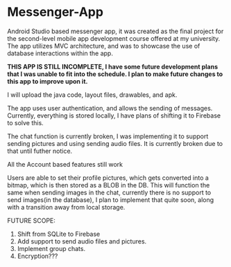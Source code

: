 # Messenger-App
Android Studio based messenger app, it was created as the final project for the second-level mobile app development course offered at my university. The app utilizes MVC architecture, and was to showcase the use of database interactions within the app.

**THIS APP IS STILL INCOMPLETE, I have some future development plans that I was unable to fit into the schedule. I plan to make future changes to this app to improve upon it.**

I will upload the java code, layout files, drawables, and apk.

The app uses user authentication, and allows the sending of messages. 
Currently, everything is stored locally, I have plans of shifting it to Firebase to solve this. 

The chat function is currently broken, I was implementing it to support sending pictures and using sending audio files. It is currently broken due to that until futher notice.

All the Account based features still work

Users are able to set their profile pictures, which gets converted into a bitmap, which is then stored as a BLOB in the DB. This will function the same when sending images in the chat, currently there is no support to send images(in the database), I plan to implement that quite soon, along with a transition away from local storage.

FUTURE SCOPE:
1. Shift from SQLite to Firebase
2. Add support to send audio files and pictures.
3. Implement group chats.
4. Encryption???
